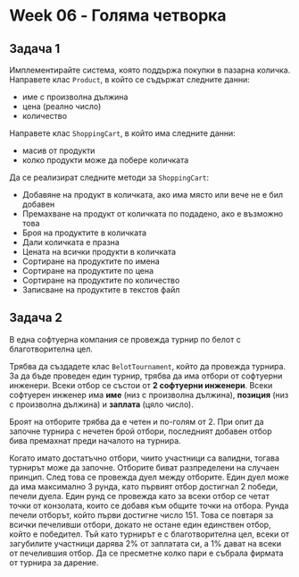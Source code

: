 # Week 06 - Голяма четворка

 ## Задача 1
 Имплементирайте система, която поддържа покупки в пазарна количка.<br>
 Направете клас `Product`, в който се съдържат следните данни:
  * име с произволна дължина
  * цена (реално число)
  * количество

 Направете клас `ShoppingCart`, в който има следните данни:
  * масив от продукти
  * колко продукти може да побере количката

 Да се реализират следните методи за `ShoppingCart`:
  * Добавяне на продукт в количката, ако има място или вече не е бил добавен
  * Премахване на продукт от количката по подадено, ако е възможно това
  * Броя на продуктите в количката
  * Дали количката е празна
  * Цената на всички продукти в количката
  * Сортиране на продуктите по имена
  * Сортиране на продуктите по цена
  * Сортиране на продуктите по количество
  * Записване на продуктите в текстов файл

  ## Задача 2

В една софтуерна компания се провежда турнир по белот с благотворителна цел.

Трябва да създадете клас `BelotTournament`, който да провежда турнира. За да бъде проведен един турнир, трябва да има отбори от софтуерни инженери. Всеки отбор се състои от **2 софтуерни инженери**. Всеки софтуерен инженер има **име** (низ с произволна дължина), **позиция** (низ с произволна дължина) и **заплата** (цяло число).

Броят на отборите трябва да е четен и по-голям от 2. При опит да започне турнира с нечетен брой отбори, последният добавен отбор бива премахнат преди началото на турнира.

Когато имато достатъчно отбори, чиито участници са валидни, тогава турнирът може да започне. Отборите биват разпределени на случаен принцип. След това се провежда дуел между отборите. Един дуел може да има максимално 3 рунда, като първият отбор достигнал 2 победи, печели дуела. Един рунд се провежда като за всеки отбор се четат точки от конзолата, които се добавя към общите точки на отбора. Рунда печели отборът, който първи достигне число 151. Това се повтаря за всички печеливши отбори, докато не остане един единствен отбор, който е победител. Тъй като турнирът е с благотворителна цел, всеки от загубилите участници дарява 2% от заплатата си, а 1% дават на всеки от печелившия отбор. Да се пресметне колко пари е събрала фирмата от турнира за дарение.